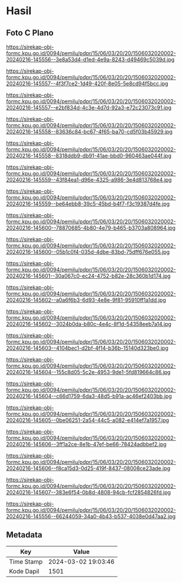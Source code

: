 # Hasil

## Foto C Plano

https://sirekap-obj-formc.kpu.go.id/0094/pemilu/pdpr/15/06/03/20/20/1506032020002-20240216-145556--3e8a53d4-d1ed-4e9a-8243-d49469c5039d.jpg

https://sirekap-obj-formc.kpu.go.id/0094/pemilu/pdpr/15/06/03/20/20/1506032020002-20240216-145557--4f3f7ce2-1d49-420f-8e05-5e8cd94f5bcc.jpg

https://sirekap-obj-formc.kpu.go.id/0094/pemilu/pdpr/15/06/03/20/20/1506032020002-20240216-145557--e2bf834d-4c3e-4d7d-92a3-e72c23073c91.jpg

https://sirekap-obj-formc.kpu.go.id/0094/pemilu/pdpr/15/06/03/20/20/1506032020002-20240216-145558--83636c84-bc67-4f65-ba70-cd5f03b45929.jpg

https://sirekap-obj-formc.kpu.go.id/0094/pemilu/pdpr/15/06/03/20/20/1506032020002-20240216-145558--8318ddb9-db91-41ae-bbd0-960463ae044f.jpg

https://sirekap-obj-formc.kpu.go.id/0094/pemilu/pdpr/15/06/03/20/20/1506032020002-20240216-145559--43f84ea1-d96e-4325-a986-3e4d813768e4.jpg

https://sirekap-obj-formc.kpu.go.id/0094/pemilu/pdpr/15/06/03/20/20/1506032020002-20240216-145559--be64ebb8-39c5-45bd-b4f7-f3c19387d4fe.jpg

https://sirekap-obj-formc.kpu.go.id/0094/pemilu/pdpr/15/06/03/20/20/1506032020002-20240216-145600--78870685-4b80-4e79-b465-b3703a808964.jpg

https://sirekap-obj-formc.kpu.go.id/0094/pemilu/pdpr/15/06/03/20/20/1506032020002-20240216-145600--05b1c0f4-035d-4dbe-83bd-75dff676e055.jpg

https://sirekap-obj-formc.kpu.go.id/0094/pemilu/pdpr/15/06/03/20/20/1506032020002-20240216-145601--30a067c0-ec24-4752-b82e-28c360b1d174.jpg

https://sirekap-obj-formc.kpu.go.id/0094/pemilu/pdpr/15/06/03/20/20/1506032020002-20240216-145602--a0a6f6b3-6d93-4e8e-9f81-95910ff1a1dd.jpg

https://sirekap-obj-formc.kpu.go.id/0094/pemilu/pdpr/15/06/03/20/20/1506032020002-20240216-145602--3024b0da-b80c-4e4c-8f1d-54358eeb7a14.jpg

https://sirekap-obj-formc.kpu.go.id/0094/pemilu/pdpr/15/06/03/20/20/1506032020002-20240216-145603--4104bec1-d2bf-4f14-b36b-15140d323be0.jpg

https://sirekap-obj-formc.kpu.go.id/0094/pemilu/pdpr/15/06/03/20/20/1506032020002-20240216-145604--155c8d05-5c2e-4953-9de1-5fd819664c86.jpg

https://sirekap-obj-formc.kpu.go.id/0094/pemilu/pdpr/15/06/03/20/20/1506032020002-20240216-145604--c66d1759-6da3-48d5-b91a-ac46ef2403bb.jpg

https://sirekap-obj-formc.kpu.go.id/0094/pemilu/pdpr/15/06/03/20/20/1506032020002-20240216-145605--0be06251-2a54-44c5-a082-e414ef7a1957.jpg

https://sirekap-obj-formc.kpu.go.id/0094/pemilu/pdpr/15/06/03/20/20/1506032020002-20240216-145606--3ff1a2ce-8e1b-47ef-be66-78424adbbef2.jpg

https://sirekap-obj-formc.kpu.go.id/0094/pemilu/pdpr/15/06/03/20/20/1506032020002-20240216-145606--f8ca15d3-0d25-419f-8437-08008ce23ade.jpg

https://sirekap-obj-formc.kpu.go.id/0094/pemilu/pdpr/15/06/03/20/20/1506032020002-20240216-145607--383e6f54-0b8d-4808-94cb-fcf2854826fd.jpg

https://sirekap-obj-formc.kpu.go.id/0094/pemilu/pdpr/15/06/03/20/20/1506032020002-20240216-145556--66244059-34a0-4b43-b537-4038e0d47aa2.jpg


## Metadata

| Key        | Value               |
| ---------- | ------------------- |
| Time Stamp | 2024-03-02 19:03:46 |
| Kode Dapil | 1501                |



